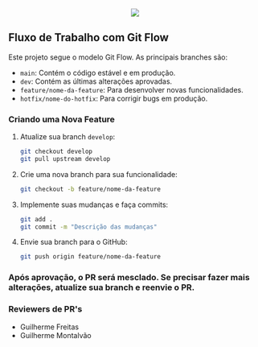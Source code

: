 <br/>
<p align="center">
    <img src="./public/logos/Logo.svg"/>
</p>

## Fluxo de Trabalho com Git Flow

Este projeto segue o modelo Git Flow. As principais branches são:

- `main`: Contém o código estável e em produção.
- `dev`: Contém as últimas alterações aprovadas.
- `feature/nome-da-feature`: Para desenvolver novas funcionalidades.
- `hotfix/nome-do-hotfix`: Para corrigir bugs em produção.

### Criando uma Nova Feature

1. Atualize sua branch `develop`:
   ```sh
   git checkout develop
   git pull upstream develop

2. Crie uma nova branch para sua funcionalidade:
   ```sh
   git checkout -b feature/nome-da-feature

3. Implemente suas mudanças e faça commits:
   ```sh
   git add .
   git commit -m "Descrição das mudanças"

4. Envie sua branch para o GitHub:
    ```sh
    git push origin feature/nome-da-feature


### Após aprovação, o PR será mesclado. Se precisar fazer mais alterações, atualize sua branch e reenvie o PR.
### Reviewers de PR's
- Guilherme Freitas
- Guilherme Montalvão
